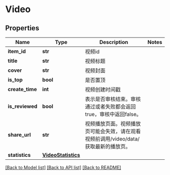 # Video

## Properties
Name | Type | Description | Notes
------------ | ------------- | ------------- | -------------
**item_id** | **str** | 视频id | 
**title** | **str** | 视频标题 | 
**cover** | **str** | 视频封面 | 
**is_top** | **bool** | 是否置顶 | 
**create_time** | **int** | 视频创建时间戳 | 
**is_reviewed** | **bool** | 表示是否审核结束。审核通过或者失败都会返回true，审核中返回false。 | 
**share_url** | **str** | 视频播放页面。视频播放页可能会失效，请在观看视频前调用/video/data/获取最新的播放页。 | 
**statistics** | [**VideoStatistics**](VideoStatistics.md) |  | 

[[Back to Model list]](../README.md#documentation-for-models) [[Back to API list]](../README.md#documentation-for-api-endpoints) [[Back to README]](../README.md)

